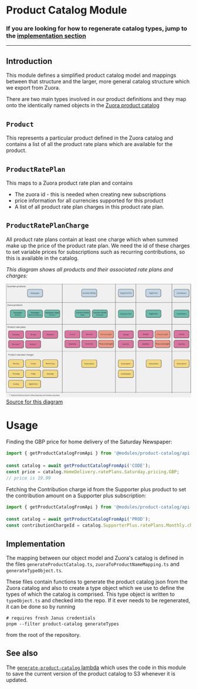 # Product Catalog Module
### If you are looking for how to regenerate catalog types, jump to the [implementation section](#implementation)

---------------------------------
## Introduction
This module defines a simplified product catalog model and mappings between that structure and the larger, more general catalog structure which we export from Zuora.

There are two main types involved in our product definitions and they map onto the identically named objects in the [Zuora product catalog](https://knowledgecenter.zuora.com/Zuora_Billing/Build_products_and_prices/Basic_concepts_and_terms/AAA_Product_Catalog_Concepts)
## `Product`
This represents a particular product defined in the Zuora catalog and contains a list of all the product rate plans which are available for the product.

## `ProductRatePlan`
This maps to a Zuora product rate plan and contains
- The zuora id - this is needed when creating new subscriptions
- price information for all currencies supported for this product 
- A list of all product rate plan charges in this product rate plan.

## `ProductRatePlanCharge`
All product rate plans contain at least one charge which when summed make up the price of the product rate plan. We need the id of these charges to set variable prices for subscriptions such as recurring contributions, so this is available in the catalog. 

_This diagram shows all products and their associated rate plans and charges:_

![product-catalog.png](product-catalog.png)
[Source for this diagram](https://miro.com/app/board/uXjVN1GbMvs=/)
# Usage
Finding the GBP price for home delivery of the Saturday Newspaper:
```typescript
import { getProductCatalogFromApi } from '@modules/product-catalog/api';

const catalog = await getProductCatalogFromApi('CODE');
const price = catalog.HomeDelivery.ratePlans.Saturday.pricing.GBP;
// price is 19.99

```
Fetching the Contribution charge id from the Supporter plus product to set the contribution amount on a Supporter plus subscription: 
```typescript
import { getProductCatalogFromApi } from '@modules/product-catalog/api';

const catalog = await getProductCatalogFromApi('PROD');
const contributionChargeId = catalog.SupporterPlus.ratePlans.Monthly.charges.Contribution.id;
```
## Implementation
The mapping between our object model and Zuora's catalog is defined in the files `generateProductCatalog.ts`, `zuoraToProductNameMapping.ts` and `generateTypeObject.ts`.

These files contain functions to generate the product catalog json from the Zuora catalog and also to create a type object which we use to define the types of which the catalog is comprised. This type object is written to `typeObject.ts` and checked into the repo. If it ever needs to be regenerated, it can be done so by running 
```shell
# requires fresh Janus credentials
pnpm --filter product-catalog generateTypes
```
from the root of the repository.

## See also
The [`generate-product-catalog` lambda](../../handlers/generate-product-catalog/README.md) which uses the code in this module to save the current version of the product catalog to S3 whenever it is updated.